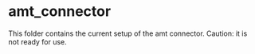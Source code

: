 # amt_connector
This folder contains the current setup of the amt connector. Caution: it is not ready for use. 

